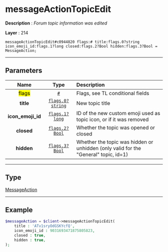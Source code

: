 # messageActionTopicEdit

**Description** : *Forum topic information was edited*

**Layer** : 214

```tl
messageActionTopicEdit#c0944820 flags:# title:flags.0?string icon_emoji_id:flags.1?long closed:flags.2?Bool hidden:flags.3?Bool = MessageAction;
```

---

## Parameters

| Name | Type | Description |
| :---: | :---: | :--- |
| <mark>flags</mark> | [`#`](type/#) | Flags, see TL conditional fields |
| **title** | [`flags.0?string`](type/string) | New topic title |
| **icon_emoji_id** | [`flags.1?long`](type/long) | ID of the new custom emoji used as topic icon, or if it was removed |
| **closed** | [`flags.2?Bool`](type/Bool) | Whether the topic was opened or closed |
| **hidden** | [`flags.3?Bool`](type/Bool) | Whether the topic was hidden or unhidden (only valid for the "General" topic, id=1) |

---

## Type

[MessageAction](type/MessageAction)

---

## Example

```php
$messageAction = $client->messageActionTopicEdit(
	title : 'ATv1sryOdGSKYcfQ',
	icon_emoji_id : 9031693471875805823,
	closed : true,
	hidden : true,
);
```